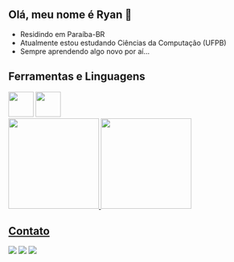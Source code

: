   ## Olá, meu nome é Ryan 👋
- Residindo em Paraíba-BR
- Atualmente estou estudando Ciências da Computação (UFPB)
- Sempre aprendendo algo novo por aí...


## Ferramentas e Linguagens
<div>
  
<img target="blank" loading="lazy" src="https://cdn.jsdelivr.net/gh/devicons/devicon@latest/icons/java/java-original-wordmark.svg" height="50" width="50" />
<img loading="lazy" src="https://cdn.jsdelivr.net/gh/devicons/devicon@latest/icons/html5/html5-original-wordmark.svg" height="50" width="50"/>

</div>

<div>
  <a href="https://github.com/ryanpsouzaa">
    <img height="180em" src="https://github-readme-stats.vercel.app/api?username=ryanpsouzaa&show_icons=true&theme=dark&include_all_commits=true&count_private=true"/>
    <img height="180em" src="https://github-readme-stats.vercel.app/api/top-langs/?username=ryanpsouzaa&layout=compact"/>
</div>


  ## Contato
  <div>
    
  <a href="https://instagram.com/ryanpsouza_/" target="_blank"><img loading="lazy" src="https://img.shields.io/badge/-Instagram-%23E4405F?style=for-the-badge&logo=instagram&logoColor=white" target="_blank"></a> 
  <a href = "mailto:ryan.pereira@dcx.ufpb.br"><img loading="lazy" src="https://img.shields.io/badge/Gmail-D14836?style=for-the-badge&logo=gmail&logoColor=white" target="_blank"></a>
  <a href="https://linkedin.com/ryanpsouza" target="_blank"><img loading="lazy" src="https://img.shields.io/badge/-LinkedIn-%230077B5?style=for-the-badge&logo=linkedin&logoColor=white" target="_blank"></a>

</div>

          
          

<!--
**ryanpsouzaa/ryanpsouzaa** is a ✨ _special_ ✨ repository because its `README.md` (this file) appears on your GitHub profile.

Here are some ideas to get you started:

- 🔭 I’m currently working on ...
- 🌱 I’m currently learning ...
- 👯 I’m looking to collaborate on ...
- 🤔 I’m looking for help with ...
- 💬 Ask me about ...
- 📫 How to reach me: ...
- 😄 Pronouns: ...
- ⚡ Fun fact: ...
-->
